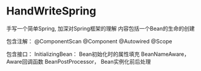 # HandWriteSpring
手写一个简单Spring, 加深对Spring框架的理解
内容包括一个Bean的生命的创建

包含注解：
@ComponentScan
@Component
@Autowired
@Scope

包含接口：
InitializingBean： Bean初始化时的属性填充
BeanNameAware， Aware回调函数
BeanPostProcessor， Bean实例化前后处理
